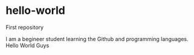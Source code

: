 # hello-world
First repository

I am a begineer student learning the Github and programming languages.
Hello World Guys
